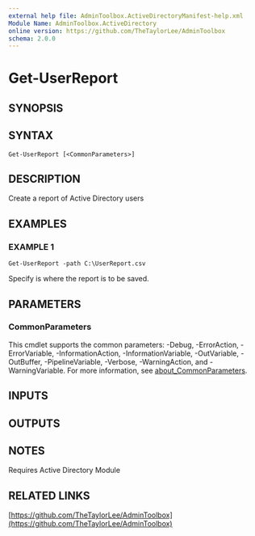 ```yaml
---
external help file: AdminToolbox.ActiveDirectoryManifest-help.xml
Module Name: AdminToolbox.ActiveDirectory
online version: https://github.com/TheTaylorLee/AdminToolbox
schema: 2.0.0
---
```


# Get-UserReport

## SYNOPSIS

## SYNTAX

```
Get-UserReport [<CommonParameters>]
```

## DESCRIPTION
Create a report of Active Directory users

## EXAMPLES

### EXAMPLE 1
```
Get-UserReport -path C:\UserReport.csv
```

Specify is where the report is to be saved.

## PARAMETERS

### CommonParameters
This cmdlet supports the common parameters: -Debug, -ErrorAction, -ErrorVariable, -InformationAction, -InformationVariable, -OutVariable, -OutBuffer, -PipelineVariable, -Verbose, -WarningAction, and -WarningVariable. For more information, see [about_CommonParameters](http://go.microsoft.com/fwlink/?LinkID=113216).

## INPUTS

## OUTPUTS

## NOTES
Requires Active Directory Module

## RELATED LINKS

[https://github.com/TheTaylorLee/AdminToolbox](https://github.com/TheTaylorLee/AdminToolbox)


